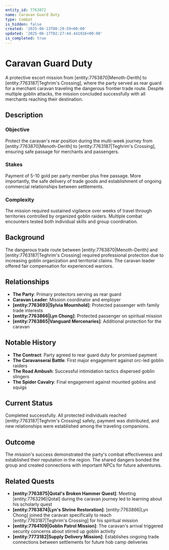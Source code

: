 ```yaml
---
entity_id: 7763872
name: Caravan Guard Duty
type: Combat
is_hidden: false
created: '2025-06-13T00:29:59+00:00'
updated: '2025-06-17T02:27:44.441916+00:00'
is_completed: true
---
```

# Caravan Guard Duty

A protective escort mission from [entity:7763870|Menoth-Derith] to [entity:7763187|Teghrim's Crossing], where the party served as rear guard for a merchant caravan traveling the dangerous frontier trade route. Despite multiple goblin attacks, the mission concluded successfully with all merchants reaching their destination.

## Description

### Objective

Protect the caravan's rear position during the multi-week journey from [entity:7763870|Menoth-Derith] to [entity:7763187|Teghrim's Crossing], ensuring safe passage for merchants and passengers.

### Stakes

Payment of 5-10 gold per party member plus free passage. More importantly, the safe delivery of trade goods and establishment of ongoing commercial relationships between settlements.

### Complexity

The mission required sustained vigilance over weeks of travel through territories controlled by organized goblin raiders. Multiple combat encounters tested both individual skills and group coordination.

## Background

The dangerous trade route between [entity:7763870|Menoth-Derith] and [entity:7763187|Teghrim's Crossing] required professional protection due to increasing goblin organization and territorial claims. The caravan leader offered fair compensation for experienced warriors.

## Relationships

- **The Party**: Primary protectors serving as rear guard
- **Caravan Leader**: Mission coordinator and employer
- **[entity:7763693|Sylvia Mournhold]**: Protected passenger with family trade interests
- **[entity:7763866|Lyn Chong]**: Protected passenger on spiritual mission
- **[entity:7763865|Vanguard Mercenaries]**: Additional protection for the caravan

## Notable History

- **The Contract**: Party agreed to rear guard duty for promised payment
- **The Caravanserai Battle**: First major engagement against orc-led goblin raiders
- **The Road Ambush**: Successful intimidation tactics dispersed goblin slingers
- **The Spider Cavalry**: Final engagement against mounted goblins and squigs

## Current Status

Completed successfully. All protected individuals reached [entity:7763187|Teghrim's Crossing] safely, payment was distributed, and new relationships were established among the traveling companions.

## Outcome

The mission's success demonstrated the party's combat effectiveness and established their reputation in the region. The shared dangers bonded the group and created connections with important NPCs for future adventures.

## Related Quests

- **[entity:7763875|Qotal's Broken Hammer Quest]**: Meeting [entity:7763296|Qotal] during the caravan journey led to learning about his scholarly quest
- **[entity:7763874|Lyn's Shrine Restoration]**: [entity:7763866|Lyn Chong] joined the caravan specifically to reach [entity:7763187|Teghrim's Crossing] for his spiritual mission
- **[entity:7764109|Goblin Patrol Mission]**: The caravan's arrival triggered security concerns about stirred up goblin activity
- **[entity:7773182|Supply Delivery Mission]**: Establishes ongoing trade connections between settlements for future hob camp deliveries